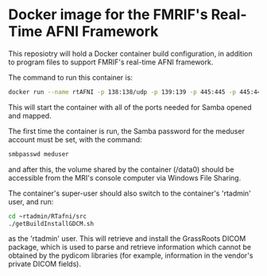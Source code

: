 
# Docker image for the FMRIF's Real-Time AFNI Framework

This reposiotry will hold a Docker container build configuration, in
addition to program files to support FMRIF's real-time AFNI framework.

The command to run this container is:

   ```bash
   docker run --name rtAFNI -p 138:138/udp -p 139:139 -p 445:445 -p 445:445/udp -v /data0/:/data0 -it dockerAcctName/containerName:version
   ```

This will start the container with all of the ports needed for Samba
opened and mapped.

The first time the container is run, the Samba password for the meduser
account must be set, with the command:

   ```bash
   smbpasswd meduser
   ```

and after this, the volume shared by the container (/data0) should be
accessible from the MRI's console computer via Windows File Sharing.

The container's super-user should also switch to the container's
'rtadmin' user, and run:

   ```bash
   cd ~rtadmin/RTafni/src
   ./getBuildInstallGDCM.sh
   ```

as the 'rtadmin' user.  This will retrieve and install the GrassRoots
DICOM package, which is used to parse and retrieve information which
cannot be obtained by the pydicom libraries (for example, information
in the vendor's private DICOM fields).

